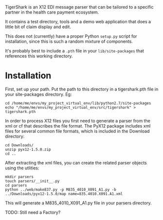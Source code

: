 TigerShark is an X12 EDI message parser that can be tailored to
a specific partner in the health care payment ecosystem.

It contains a test directory, tools and a demo web application that does
a little bit of claim display and edit.

This does not (currently) have a proper Python ``setup.py`` script for installation,
since this is such a random mixture of components.

It's probably best to include a ``.pth`` file in your ``lib/site-packages``
that references this working directory.

Installation
============

First, set up your path. Put the path to this directory in a tigershark.pth file
in your site-packages directory. Eg:

    cd /home/me/envs/my_project_virtual_env/lib/python2.7/site-packages
    echo "/home/me/envs/my_project_virtual_env/src/tigershark" > tigershark.pth

In order to process X12 files you first need to generate a parser from the xml
or cf that describes the file format. The PyX12 package includes xml files for
several common file formats, which is included in the Download directory:

    cd Downloads/
    unzip pyx12-1.5.0.zip
    cd ..

After extracting the xml files, you can create the related parser objects
using the utlities:

    mkdir parsers
    touch parsers/__init__.py
    cd parsers
    python ../web/make837.py -p M835_4010_X091_A1.py -b ../Downloads/pyx12-1.5.0/map name=835.4010.X091.A1.xml

This will generate a M835_4010_X091_A1.py file in your parsers directory.

TODO: Still need a Factory?
